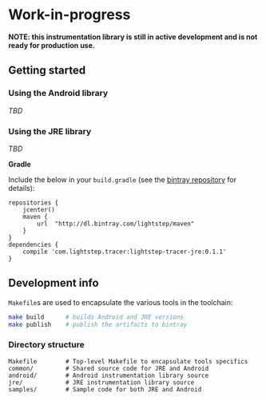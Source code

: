 # Work-in-progress

**NOTE: this instrumentation library is still in active development and is not ready for production use.**

## Getting started

### Using the Android library

*TBD*

### Using the JRE library

*TBD*

**Gradle**

Include the below in your `build.gradle` (see the [bintray repository](https://bintray.com/lightstep/maven/lightstep-tracer-jre/view) for details):

```
repositories {
    jcenter()
    maven {
        url  "http://dl.bintray.com/lightstep/maven"
    }
}
dependencies {
    compile 'com.lightstep.tracer:lightstep-tracer-jre:0.1.1'
}
```


## Development info

`Makefile`s are used to encapsulate the various tools in the toolchain:

```bash
make build      # builds Android and JRE versions
make publish    # publish the artifacts to bintray
```

###  Directory structure

```
Makefile        # Top-level Makefile to encapsulate tools specifics
common/         # Shared source code for JRE and Android    
android/        # Android instrumentation library source
jre/            # JRE instrumentation library source
samples/        # Sample code for both JRE and Android
```
